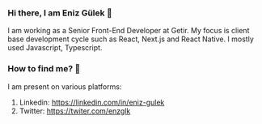 ### Hi there, I am Eniz Gülek 👋

I am working as a Senior Front-End Developer at Getir. My focus is client base development cycle such as React, Next.js and React Native. I mostly used Javascript, Typescript. 

### How to find me? 📨

I am present on various platforms:

1. Linkedin: https://linkedin.com/in/eniz-gulek
2. Twitter: https://twiter.com/enzglk
